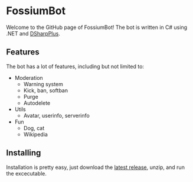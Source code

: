 # FossiumBot
Welcome to the GitHub page of FossiumBot!
The bot is written in C# using .NET and [DSharpPlus](https://dsharpplus.github.io).

## Features
The bot has a lot of features, including but not limited to:
- Moderation
  - Warning system
  - Kick, ban, softban
  - Purge
  - Autodelete
- Utils
  - Avatar, userinfo, serverinfo
- Fun
  - Dog, cat
  - Wikipedia

## Installing
Installation is pretty easy, just download the [latest release](https://github.com/Fossium-Team/FossiumBot/releases/latest), unzip, and run the excecutable.
